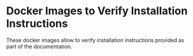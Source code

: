 # Docker Images to Verify Installation Instructions

These docker images allow to verify installation instructions provided as part of the documentation.




